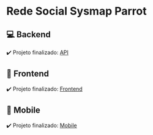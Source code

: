 # Rede Social Sysmap Parrot


## :computer: Backend
:heavy_check_mark: Projeto finalizado: [API](https://github.com/bc-fullstack-02/luisa-vitoria/tree/main/Backend/Projeto/api)

## :high_brightness: Frontend
:heavy_check_mark: Projeto finalizado: [Frontend](https://github.com/bc-fullstack-02/luisa-vitoria/tree/main/Frontend/Projeto/web)

## :iphone: Mobile
:heavy_check_mark: Projeto finalizado: [Mobile](https://github.com/bc-fullstack-02/luisa-vitoria/tree/main/Mobile/app)
